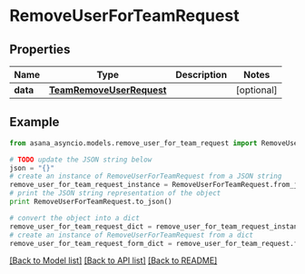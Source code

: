 # RemoveUserForTeamRequest


## Properties

Name | Type | Description | Notes
------------ | ------------- | ------------- | -------------
**data** | [**TeamRemoveUserRequest**](TeamRemoveUserRequest.md) |  | [optional] 

## Example

```python
from asana_asyncio.models.remove_user_for_team_request import RemoveUserForTeamRequest

# TODO update the JSON string below
json = "{}"
# create an instance of RemoveUserForTeamRequest from a JSON string
remove_user_for_team_request_instance = RemoveUserForTeamRequest.from_json(json)
# print the JSON string representation of the object
print RemoveUserForTeamRequest.to_json()

# convert the object into a dict
remove_user_for_team_request_dict = remove_user_for_team_request_instance.to_dict()
# create an instance of RemoveUserForTeamRequest from a dict
remove_user_for_team_request_form_dict = remove_user_for_team_request.from_dict(remove_user_for_team_request_dict)
```
[[Back to Model list]](../README.md#documentation-for-models) [[Back to API list]](../README.md#documentation-for-api-endpoints) [[Back to README]](../README.md)


